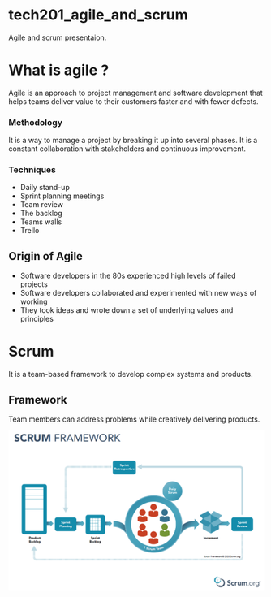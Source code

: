 # tech201_agile_and_scrum
Agile and scrum presentaion.
# What is agile ?

Agile is an approach to project management and software development that helps teams deliver value to their customers faster and with fewer defects.

### Methodology 
It is a way to manage a project by breaking it up into several phases. It is a constant collaboration with stakeholders and continuous improvement.


### Techniques

- Daily stand-up
- Sprint planning meetings
- Team review
- The backlog
- Teams walls
- Trello


## Origin of Agile
- Software developers in the 80s experienced high levels of failed projects
- Software developers collaborated and experimented with new ways of working
- They took ideas and wrote down a set of underlying values and principles

# Scrum
It is a team-based framework to develop complex systems and products.

## Framework

Team members can address problems while creatively delivering products.





![](screen_shot_2021-01-10_at_9.14.17_am%20(1).png)